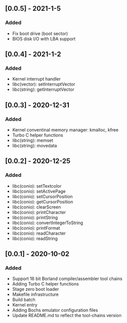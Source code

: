## [0.0.5] - 2021-1-5
### Added
- Fix boot drive (boot sector)
- BIOS disk I/O with LBA support

## [0.0.4] - 2021-1-2
### Added
- Kernel interrupt handler
- libc(vector): setInterruptVector
- libc(string): getInterruptVector

## [0.0.3] - 2020-12-31
### Added
- Kernel conventinal memory manager: kmalloc, kfree
- Turbo C helper functions
- libc(string): memset
- libc(string): movedata

## [0.0.2] - 2020-12-25
### Added
- libc(conio): setTextcolor
- libc(conio): setActivePage
- libc(conio): setCursorPosition
- libc(conio): getCursorPosition
- libc(conio): clearScreen
- libc(conio): printCharacter
- libc(conio): printString
- libc(conio): convertIntegerToString
- libc(conio): printFormat
- libc(conio): readCharacter
- libc(conio): readString

## [0.0.1] - 2020-10-02
### Added
- Support 16 bit Borland compiler/assembler tool chains
- Adding Turbo C helper functions
- Stage zero boot loader
- Makefile infrastructure
- Build batch
- Kernel entry
- Adding Bochs emulator configuration files
- Update README.md to reflect the tool-chains version
